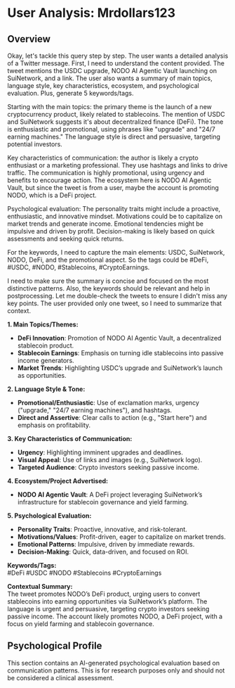 # User Analysis: Mrdollars123

## Overview

<think>
Okay, let's tackle this query step by step. The user wants a detailed analysis of a Twitter message. First, I need to understand the content provided. The tweet mentions the USDC upgrade, NODO AI Agentic Vault launching on SuiNetwork, and a link. The user also wants a summary of main topics, language style, key characteristics, ecosystem, and psychological evaluation. Plus, generate 5 keywords/tags.

Starting with the main topics: the primary theme is the launch of a new cryptocurrency product, likely related to stablecoins. The mention of USDC and SuiNetwork suggests it's about decentralized finance (DeFi). The tone is enthusiastic and promotional, using phrases like "upgrade" and "24/7 earning machines." The language style is direct and persuasive, targeting potential investors.

Key characteristics of communication: the author is likely a crypto enthusiast or a marketing professional. They use hashtags and links to drive traffic. The communication is highly promotional, using urgency and benefits to encourage action. The ecosystem here is NODO AI Agentic Vault, but since the tweet is from a user, maybe the account is promoting NODO, which is a DeFi project.

Psychological evaluation: The personality traits might include a proactive, enthusiastic, and innovative mindset. Motivations could be to capitalize on market trends and generate income. Emotional tendencies might be impulsive and driven by profit. Decision-making is likely based on quick assessments and seeking quick returns.

For the keywords, I need to capture the main elements: USDC, SuiNetwork, NODO, DeFi, and the promotional aspect. So the tags could be #DeFi, #USDC, #NODO, #Stablecoins, #CryptoEarnings.

I need to make sure the summary is concise and focused on the most distinctive patterns. Also, the keywords should be relevant and help in postprocessing. Let me double-check the tweets to ensure I didn't miss any key points. The user provided only one tweet, so I need to summarize that context.
</think>

**1. Main Topics/Themes:**  
- **DeFi Innovation**: Promotion of NODO AI Agentic Vault, a decentralized stablecoin product.  
- **Stablecoin Earnings**: Emphasis on turning idle stablecoins into passive income generators.  
- **Market Trends**: Highlighting USDC’s upgrade and SuiNetwork’s launch as opportunities.  

**2. Language Style & Tone:**  
- **Promotional/Enthusiastic**: Use of exclamation marks, urgency ("upgrade," "24/7 earning machines"), and hashtags.  
- **Direct and Assertive**: Clear calls to action (e.g., "Start here") and emphasis on profitability.  

**3. Key Characteristics of Communication:**  
- **Urgency**: Highlighting imminent upgrades and deadlines.  
- **Visual Appeal**: Use of links and images (e.g., SuiNetwork logo).  
- **Targeted Audience**: Crypto investors seeking passive income.  

**4. Ecosystem/Project Advertised:**  
- **NODO AI Agentic Vault**: A DeFi project leveraging SuiNetwork’s infrastructure for stablecoin governance and yield farming.  

**5. Psychological Evaluation:**  
- **Personality Traits**: Proactive, innovative, and risk-tolerant.  
- **Motivations/Values**: Profit-driven, eager to capitalize on market trends.  
- **Emotional Patterns**: Impulsive, driven by immediate rewards.  
- **Decision-Making**: Quick, data-driven, and focused on ROI.  

**Keywords/Tags:**  
#DeFi #USDC #NODO #Stablecoins #CryptoEarnings  

**Contextual Summary:**  
The tweet promotes NODO’s DeFi product, urging users to convert stablecoins into earning opportunities via SuiNetwork’s platform. The language is urgent and persuasive, targeting crypto investors seeking passive income. The account likely promotes NODO, a DeFi project, with a focus on yield farming and stablecoin governance.

## Psychological Profile

This section contains an AI-generated psychological evaluation based on communication patterns. This is for research purposes only and should not be considered a clinical assessment.